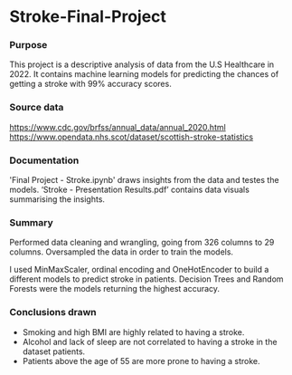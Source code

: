 # Stroke-Final-Project
### Purpose
This project is a descriptive analysis of data from the U.S Healthcare in 2022. It contains machine learning models for predicting the chances of getting a stroke with 99% accuracy scores.

### Source data
https://www.cdc.gov/brfss/annual_data/annual_2020.html
https://www.opendata.nhs.scot/dataset/scottish-stroke-statistics

### Documentation
'Final Project - Stroke.ipynb' draws insights from the data and testes the models.
‘Stroke - Presentation Results.pdf’ contains data visuals summarising the insights.

### Summary
Performed data cleaning and wrangling, going from 326 columns to 29 columns.
Oversampled the data in order to train the models.

I used MinMaxScaler, ordinal encoding and OneHotEncoder to build a different models to predict stroke in patients.
Decision Trees and Random Forests were the models returning the highest accuracy.

### Conclusions drawn
- Smoking and high BMI are highly related to having a stroke.
- Alcohol and lack of sleep are not correlated to having a stroke in the dataset patients.
- Patients above the age of 55 are more prone to having a stroke.

